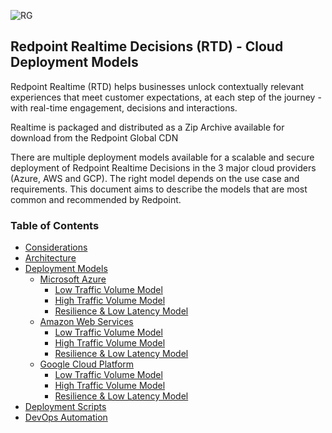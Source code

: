 ![RG](https://user-images.githubusercontent.com/42842390/158004336-60f07c05-7e5d-420e-87a6-22c5ac206fb6.jpg)
## Redpoint Realtime Decisions (RTD) - Cloud Deployment Models
Redpoint Realtime (RTD) helps businesses unlock contextually relevant experiences that meet customer expectations, at each step of the journey - with real-time engagement, decisions and interactions.

Realtime is packaged and distributed as a Zip Archive available for download from the Redpoint Global CDN

There are multiple deployment models available for a scalable and secure deployment of Redpoint Realtime Decisions in the 3 major cloud providers (Azure, AWS and GCP). The right model depends on the use case and requirements. This document aims to describe the models that are most common and recommended by Redpoint.

### Table of Contents

- [Considerations ](#considerations)
- [Architecture](#architecture)
- [Deployment Models ](#deployment-models)
    - [Microsoft Azure ](#microsoft-azure)
         - [Low Traffic Volume Model ](#low-traffic-volume-model)
         - [High Traffic Volume Model ](#high-traffic-volume-model)
         - [Resilience & Low Latency Model](#resilience-&-low-latency-model)
    - [Amazon Web Services ](#amazon-web-services)
         - [Low Traffic Volume Model ](#low-traffic-volume-model)
         - [High Traffic Volume Model ](#high-traffic-volume-model)
         - [Resilience & Low Latency Model](#resilience-&-low-latency-model)
    - [Google Cloud Platform ](#google-cloud-platform)
         - [Low Traffic Volume Model ](#low-traffic-volume-model)
         - [High Traffic Volume Model ](#high-traffic-volume-model)
         - [Resilience & Low Latency Model](#resilience-&-low-latency-model)
- [Deployment Scripts](#deployment-scripts)
- [DevOps Automation](#devops-automation)





